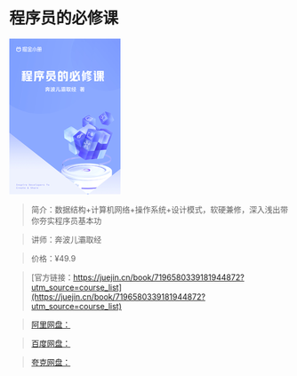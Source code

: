 # 程序员的必修课

![img](../../assets/5d2aafa99b68413bb4260be5aee84fe9~tplv-k3u1fbpfcp-no-mark_280_280_200_280.png)

> 简介：数据结构+计算机网络+操作系统+设计模式，软硬兼修，深入浅出带你夯实程序员基本功

> 讲师：奔波儿灞取经

> 价格：¥49.9

> [官方链接：https://juejin.cn/book/7196580339181944872?utm_source=course_list](https://juejin.cn/book/7196580339181944872?utm_source=course_list)

> [阿里网盘：]()

> [百度网盘：]()

> [夸克网盘：]()
